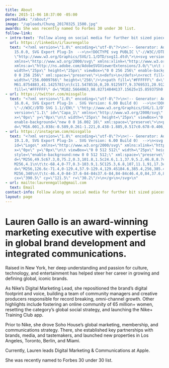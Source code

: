 ```yaml
---
title: About
date: 2015-11-06 18:37:00 -05:00
permalink: "/about/"
image: "/uploads/Chung_20170325_1500.jpg"
awards: She was recently named to Forbes 30 under 30 list.
follow-link:
- intro-text: 'Follow along on social media for further bit sized pieces of content. '
  url: https://linkedin/i/laurengallo
  text: "<?xml version=\"1.0\" encoding=\"utf-8\"?>\n<!-- Generator: Adobe Illustrator
    15.0.0, SVG Export Plug-In  -->\n<!DOCTYPE svg PUBLIC \"-//W3C//DTD SVG 1.1//EN\"
    \"http://www.w3.org/Graphics/SVG/1.1/DTD/svg11.dtd\">\n<svg version=\"1.1\"\n\t
    xmlns=\"http://www.w3.org/2000/svg\" xmlns:xlink=\"http://www.w3.org/1999/xlink\"
    xmlns:a=\"http://ns.adobe.com/AdobeSVGViewerExtensions/3.0/\"\n\t x=\"0px\" y=\"0px\"
    width=\"25px\" height=\"25px\" viewBox=\"0 0 256 256\" enable-background=\"new
    0 0 256 256\" xml:space=\"preserve\">\n<defs>\n</defs>\n<rect fill=\"#017BB6\"
    width=\"256.0009766\" height=\"256\"/>\n<path fill=\"#FFFFFF\" d=\"M43.8027344,98.8271484H79.921875v116.0371094H43.8027344V98.8271484z
    M61.8754883,41.1425781\n\tc11.5478516,0,20.9125977,9.3769531,20.9125977,20.9067383c0,11.5410156-9.3647461,20.9160156-20.9125977,20.9160156\n\tc-11.5908203,0-20.9326172-9.375-20.9326172-20.9160156C40.9428711,50.5195313,50.284668,41.1425781,61.8754883,41.1425781\"/>\n<path
    fill=\"#FFFFFF\" d=\"M102.5664063,98.8271484H137.15625v15.859375h0.4912109\n\tc4.8105469-9.1293945,16.5898438-18.7436523,34.1455078-18.7436523c36.5107422,0,43.265625,24.0214844,43.265625,55.2729492\n\tv63.6484375h-36.0537109v-56.4160156c0-13.46875-0.265625-30.7807617-18.7558594-30.7807617\n\tc-18.7802734,0-21.6425781,14.6577148-21.6425781,29.784668v57.4121094h-36.0400391V98.8271484z\"/>\n</svg>"
- url: https://twitter.com/missgallo
  text: "<?xml version=\"1.0\" encoding=\"utf-8\"?>\n<!-- Generator: Adobe Illustrator
    16.0.4, SVG Export Plug-In . SVG Version: 6.00 Build 0)  -->\n<!DOCTYPE svg PUBLIC
    \"-//W3C//DTD SVG 1.1//EN\" \"http://www.w3.org/Graphics/SVG/1.1/DTD/svg11.dtd\">\n<svg
    version=\"1.1\" id=\"Capa_1\" xmlns=\"http://www.w3.org/2000/svg\" xmlns:xlink=\"http://www.w3.org/1999/xlink\"
    x=\"0px\" y=\"0px\"\n\t width=\"25px\" height=\"25px\" viewBox=\"0 0 16.002 16\"
    enable-background=\"new 0 0 16.002 16\" xml:space=\"preserve\">\n<path fill=\"#55acee\"
    d=\"M16.001,3.038c-0.589,0.261-1.221,0.438-1.885,0.517c0.678-0.406,1.197-1.05,1.443-1.815\n\tc-0.635,0.376-1.338,0.649-2.086,0.797C12.875,1.898,12.022,1.5,11.078,1.5c-1.813,0-3.283,1.47-3.283,3.282\n\tc0,0.257,0.029,0.508,0.085,0.748C5.152,5.393,2.733,4.086,1.114,2.1C0.831,2.584,0.67,3.148,0.67,3.75\n\tc0,1.139,0.58,2.144,1.46,2.732C1.592,6.464,1.086,6.316,0.643,6.07v0.041c0,1.59,1.132,2.917,2.633,3.219\n\tC3.001,9.404,2.711,9.445,2.411,9.445c-0.212,0-0.417-0.021-0.618-0.06c0.418,1.304,1.63,2.253,3.066,2.28\n\tc-1.123,0.88-2.539,1.404-4.077,1.404c-0.265,0-0.526-0.016-0.783-0.045C1.452,13.956,3.177,14.5,5.031,14.5\n\tc6.038,0,9.34-5.002,9.34-9.34L14.36,4.735C15.004,4.274,15.562,3.696,16.001,3.038z\"/>\n</svg>"
- url: https://instagram.com/missgallo
  text: "<?xml version=\"1.0\" encoding=\"utf-8\"?>\n<!-- Generator: Adobe Illustrator
    19.1.0, SVG Export Plug-In . SVG Version: 6.00 Build 0)  -->\n<svg version=\"1.1\"
    id=\"Logo\" xmlns=\"http://www.w3.org/2000/svg\" xmlns:xlink=\"http://www.w3.org/1999/xlink\"
    x=\"0px\" y=\"0px\"\n\t viewBox=\"0 0 512 512\" width=\"25px\" height=\"25px\"
    style=\"enable-background:new 0 0 512 512;\" xml:space=\"preserve\">\n<g>\n\t<path
    d=\"M256,49.5c67.3,0,75.2,0.3,101.8,1.5c24.6,1.1,37.9,5.2,46.8,8.7c11.8,4.6,20.2,10,29,18.8c8.8,8.8,14.3,17.2,18.8,29\n\t\tc3.4,8.9,7.6,22.2,8.7,46.8c1.2,26.6,1.5,34.5,1.5,101.8s-0.3,75.2-1.5,101.8c-1.1,24.6-5.2,37.9-8.7,46.8\n\t\tc-4.6,11.8-10,20.2-18.8,29c-8.8,8.8-17.2,14.3-29,18.8c-8.9,3.4-22.2,7.6-46.8,8.7c-26.6,1.2-34.5,1.5-101.8,1.5\n\t\ts-75.2-0.3-101.8-1.5c-24.6-1.1-37.9-5.2-46.8-8.7c-11.8-4.6-20.2-10-29-18.8c-8.8-8.8-14.3-17.2-18.8-29\n\t\tc-3.4-8.9-7.6-22.2-8.7-46.8c-1.2-26.6-1.5-34.5-1.5-101.8s0.3-75.2,1.5-101.8c1.1-24.6,5.2-37.9,8.7-46.8\n\t\tc4.6-11.8,10-20.2,18.8-29c8.8-8.8,17.2-14.3,29-18.8c8.9-3.4,22.2-7.6,46.8-8.7C180.8,49.7,188.7,49.5,256,49.5
    M256,4.1\n\t\tc-68.4,0-77,0.3-103.9,1.5C125.3,6.8,107,11.1,91,17.3c-16.6,6.4-30.6,15.1-44.6,29.1c-14,14-22.6,28.1-29.1,44.6\n\t\tc-6.2,16-10.5,34.3-11.7,61.2C4.4,179,4.1,187.6,4.1,256c0,68.4,0.3,77,1.5,103.9c1.2,26.8,5.5,45.1,11.7,61.2\n\t\tc6.4,16.6,15.1,30.6,29.1,44.6c14,14,28.1,22.6,44.6,29.1c16,6.2,34.3,10.5,61.2,11.7c26.9,1.2,35.4,1.5,103.9,1.5\n\t\ts77-0.3,103.9-1.5c26.8-1.2,45.1-5.5,61.2-11.7c16.6-6.4,30.6-15.1,44.6-29.1c14-14,22.6-28.1,29.1-44.6\n\t\tc6.2-16,10.5-34.3,11.7-61.2c1.2-26.9,1.5-35.4,1.5-103.9s-0.3-77-1.5-103.9c-1.2-26.8-5.5-45.1-11.7-61.2\n\t\tc-6.4-16.6-15.1-30.6-29.1-44.6c-14-14-28.1-22.6-44.6-29.1c-16-6.2-34.3-10.5-61.2-11.7C333,4.4,324.4,4.1,256,4.1L256,4.1z\"/>\n\t<path
    d=\"M256,126.6c-71.4,0-129.4,57.9-129.4,129.4S184.6,385.4,256,385.4S385.4,327.4,385.4,256S327.4,126.6,256,126.6z
    M256,340\n\t\tc-46.4,0-84-37.6-84-84s37.6-84,84-84c46.4,0,84,37.6,84,84S302.4,340,256,340z\"/>\n\t<circle
    cx=\"390.5\" cy=\"121.5\" r=\"30.2\"/>\n</g>\n</svg>\n"
- url: mailto:laurenmgallo@gmail.com
  text: Email
contact-info: Follow along on social media for further bit sized pieces of content.
layout: page
---
```


# Lauren Gallo is an award-winning marketing executive with expertise in global brand development and integrated communications. 

Raised in New York, her deep understanding and passion for culture, technology, and entertainment has helped steer her career in growing and defining global, iconic brands.  

As Nike’s Digital Marketing Lead, she repositioned the brand’s digital footprint and voice, building a team of community managers and creative producers responsible for record breaking, omni-channel growth. Other highlights include fostering an online community of 65 million+ women, resetting the category’s global social strategy, and launching the Nike+ Training Club app. 

Prior to Nike, she drove Soho House’s global marketing, membership, and communications strategy. There, she established key partnerships with brands, media, and tastemakers, and launched new properties in Los Angeles, Toronto, Berlin, and Miami. 

Currently, Lauren leads Digital Marketing & Communications at Apple. 

She was recently named to Forbes 30 under 30 list.

